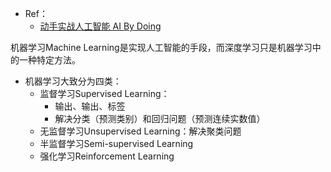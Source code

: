 + Ref：
    + [动手实战人工智能 AI By Doing](https://aibydoing.com/)

机器学习Machine Learning是实现人工智能的手段，而深度学习只是机器学习中的一种特定方法。

+ 机器学习大致分为四类：
    + 监督学习Supervised Learning：
        + 输出、输出、标签
        + 解决分类（预测类别）和回归问题（预测连续实数值）
    + 无监督学习Unsupervised Learning：解决聚类问题
    + 半监督学习Semi-supervised Learning
    + 强化学习Reinforcement Learning
